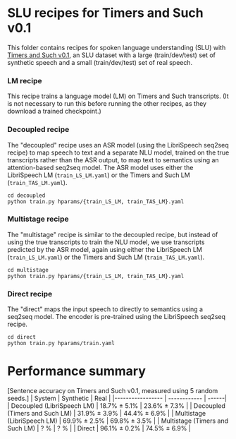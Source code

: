 # SLU recipes for Timers and Such v0.1
This folder contains recipes for spoken language understanding (SLU) with [Timers and Such v0.1](https://zenodo.org/record/4110812), an SLU dataset with a large (train/dev/test) set of synthetic speech and a small (train/dev/test) set of real speech.

### LM recipe
This recipe trains a language model (LM) on Timers and Such transcripts. (It is not necessary to run this before running the other recipes, as they download a trained checkpoint.)

### Decoupled recipe
The "decoupled" recipe uses an ASR model (using the LibriSpeech seq2seq recipe) to map speech to text and a separate NLU model, trained on the true transcripts rather than the ASR output, to map text to semantics using an attention-based seq2seq model.
The ASR model uses either the LibriSpeech LM (`train_LS_LM.yaml`) or the Timers and Such LM (`train_TAS_LM.yaml`).

```
cd decoupled
python train.py hparams/{train_LS_LM, train_TAS_LM}.yaml
```

### Multistage recipe
The "multistage" recipe is similar to the decoupled recipe, but instead of using the true transcripts to train the NLU model, we use transcripts predicted by the ASR model, again using either the LibriSpeech LM (`train_LS_LM.yaml`) or the Timers and Such LM (`train_TAS_LM.yaml`).

```
cd multistage
python train.py hparams/{train_LS_LM, train_TAS_LM}.yaml
```

### Direct recipe
The "direct" maps the input speech to directly to semantics using a seq2seq model.
The encoder is pre-trained using the LibriSpeech seq2seq recipe.

```
cd direct
python train.py hparams/train.yaml
```

# Performance summary

[Sentence accuracy on Timers and Such v0.1, measured using 5 random seeds.]
| System | Synthetic | Real |
|----------------- | ------------ | ------|
| Decoupled (LibriSpeech LM) | 18.7% ± 5.1% | 23.6% ± 7.3% |
| Decoupled (Timers and Such LM) | 31.9% ± 3.9% | 44.4% ± 6.9% |
| Multistage (LibriSpeech LM) | 69.9% ± 2.5% | 69.8% ± 3.5% |
| Multistage (Timers and Such LM) | ? % | ? % |
| Direct | 96.1% ± 0.2% | 74.5% ± 6.9% |
